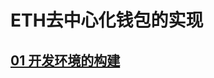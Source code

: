 # ETH去中心化钱包的实现

## [01 开发环境的构建](https://github.com/0xweb-3/web3_share/tree/main/wallet-doc/07.ETH%E5%8E%BB%E4%B8%AD%E5%BF%83%E5%8C%96%E9%92%B1%E5%8C%85%E5%AE%9E%E7%8E%B0/01.%E5%BC%80%E5%8F%91%E7%8E%AF%E5%A2%83%E7%9A%84%E6%9E%84%E5%BB%BA)

